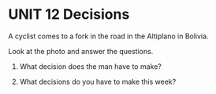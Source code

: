 # UNIT 12 Decisions

A cyclist comes to a fork in the road in the Altiplano in Bolivia.

Look at the photo and answer the questions.

1. What decision does the man have to make?

2. What decisions do you have to make this week?